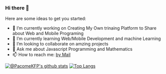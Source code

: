 ### Hi there 👋


Here are some ideas to get you started:

- 🔭 I’m currently working on Creating My Own trinaing Platform to Share about Web and Mobile Programing
- 🌱 I’m currently learning Web/Mobile Development and machine Learning
- 👯 I’m looking to collaborate on amzing projects
- 💬 Ask me about Javascript Programming and Mathematics
- 📫 How to reach me: [by Mail](mailto:pacomekengafe@gmail.com)

  
[![@PacomeKFP's github stats](https://github-readme-stats.vercel.app/api?username=PacomeKFP&show_icons=true&theme=github_dark)](https://github.com/PacomeKFP/github-readme-stats)
[![Top Langs](https://github-readme-stats.vercel.app/api/top-langs/?username=PacomeKFP&layout=compact&theme=github_dark)](https://github.com/PacomeKFP/github-readme-stats)

